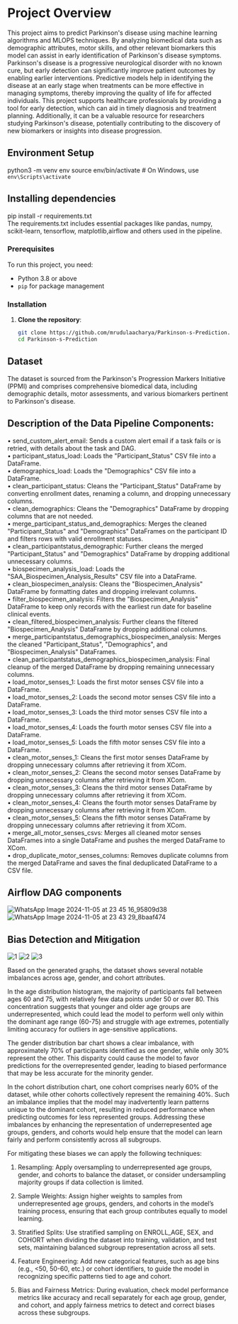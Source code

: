 # Project Overview
This project aims to predict Parkinson's disease using machine learning algorithms and MLOPS techniques. By analyzing biomedical data such as demographic attributes, motor skills, and other relevant biomarkers this model can assist in early identification of Parkinson's disease symptoms. Parkinson's disease is a progressive neurological disorder with no known cure, but early detection can significantly improve patient outcomes by enabling earlier interventions. Predictive models help in identifying the disease at an early stage when treatments can be more effective in managing symptoms, thereby improving the quality of life for affected individuals. This project supports healthcare professionals by providing a tool for early detection, which can aid in timely diagnosis and treatment planning. Additionally, it can be a valuable resource for researchers studying Parkinson's disease, potentially contributing to the discovery of new biomarkers or insights into disease progression. 

## Environment Setup
python3 -m venv env
source env/bin/activate  # On Windows, use `env\Scripts\activate`

## Installing dependencies
pip install -r requirements.txt </br>
The requirements.txt includes essential packages like pandas, numpy, scikit-learn, tensorflow, matplotlib,airflow and others used in the pipeline.

### Prerequisites
To run this project, you need:
- Python 3.8 or above
- `pip` for package management

### Installation
1. **Clone the repository**:
   ```bash
   git clone https://github.com/mrudulaacharya/Parkinson-s-Prediction.git
   cd Parkinson-s-Prediction

## Dataset
The dataset is sourced from the Parkinson's Progression Markers Initiative (PPMI) and comprises comprehensive biomedical data, including demographic details, motor assessments, and various biomarkers pertinent to Parkinson's disease.


## Description of the Data Pipeline Components:
• send_custom_alert_email: Sends a custom alert email if a task fails or is retried, with details about the task and DAG.  
• participant_status_load: Loads the "Participant_Status" CSV file into a DataFrame.  
• demographics_load: Loads the "Demographics" CSV file into a DataFrame.  
• clean_participant_status: Cleans the "Participant_Status" DataFrame by converting enrollment dates, renaming a column, and dropping unnecessary columns.  
• clean_demographics: Cleans the "Demographics" DataFrame by dropping columns that are not needed.  
• merge_participant_status_and_demographics: Merges the cleaned "Participant_Status" and "Demographics" DataFrames on the participant ID and filters rows with valid enrollment statuses.  
• clean_participantstatus_demographic: Further cleans the merged "Participant_Status" and "Demographics" DataFrame by dropping additional unnecessary columns.  
• biospecimen_analysis_load: Loads the "SAA_Biospecimen_Analysis_Results" CSV file into a DataFrame.  
• clean_biospecimen_analysis: Cleans the "Biospecimen_Analysis" DataFrame by formatting dates and dropping irrelevant columns.  
• filter_biospecimen_analysis: Filters the "Biospecimen_Analysis" DataFrame to keep only records with the earliest run date for baseline clinical events.  
• clean_filtered_biospecimen_analysis: Further cleans the filtered "Biospecimen_Analysis" DataFrame by dropping additional columns.  
• merge_participantstatus_demographics_biospecimen_analysis: Merges the cleaned "Participant_Status", "Demographics", and "Biospecimen_Analysis" DataFrames.  
• clean_participantstatus_demographics_biospecimen_analysis: Final cleanup of the merged DataFrame by dropping remaining unnecessary columns.  
• load_motor_senses_1: Loads the first motor senses CSV file into a DataFrame.  
• load_motor_senses_2: Loads the second motor senses CSV file into a DataFrame.  
• load_motor_senses_3: Loads the third motor senses CSV file into a DataFrame.  
• load_motor_senses_4: Loads the fourth motor senses CSV file into a DataFrame.  
• load_motor_senses_5: Loads the fifth motor senses CSV file into a DataFrame.  
• clean_motor_senses_1: Cleans the first motor senses DataFrame by dropping unnecessary columns after retrieving it from XCom.  
• clean_motor_senses_2: Cleans the second motor senses DataFrame by dropping unnecessary columns after retrieving it from XCom.  
• clean_motor_senses_3: Cleans the third motor senses DataFrame by dropping unnecessary columns after retrieving it from XCom.  
• clean_motor_senses_4: Cleans the fourth motor senses DataFrame by dropping unnecessary columns after retrieving it from XCom.  
• clean_motor_senses_5: Cleans the fifth motor senses DataFrame by dropping unnecessary columns after retrieving it from XCom.  
• merge_all_motor_senses_csvs: Merges all cleaned motor senses DataFrames into a single DataFrame and pushes the merged DataFrame to XCom.  
• drop_duplicate_motor_senses_columns: Removes duplicate columns from the merged DataFrame and saves the final deduplicated DataFrame to a CSV file.  


## Airflow DAG components
![WhatsApp Image 2024-11-05 at 23 45 16_95809d38](https://github.com/user-attachments/assets/594b4ec5-9ee6-417f-8f67-6e16da2f5f2f)
![WhatsApp Image 2024-11-05 at 23 43 29_8baaf474](https://github.com/user-attachments/assets/cccacb79-1bf9-4546-8728-4b093913605e)

## Bias Detection and Mitigation
![1](https://github.com/user-attachments/assets/297ae311-24c7-4ad8-b4fd-77f18ef675d8)
![2](https://github.com/user-attachments/assets/1d49c8f4-faed-42d4-847a-41b6bdf44dc1)
![3](https://github.com/user-attachments/assets/e94069ca-dffc-4ef8-a931-b450374fa4e4)

Based on the generated graphs, the dataset shows several notable imbalances across age, gender, and cohort attributes. 

In the age distribution histogram, the majority of participants fall between ages 60 and 75, with relatively few data points under 50 or over 80. This concentration suggests that younger and older age groups are underrepresented, which could lead the model to perform well only within the dominant age range (60-75) and struggle with age extremes, potentially limiting accuracy for outliers in age-sensitive applications.

The gender distribution bar chart shows a clear imbalance, with approximately 70% of participants identified as one gender, while only 30% represent the other. This disparity could cause the model to favor predictions for the overrepresented gender, leading to biased performance that may be less accurate for the minority gender.

In the cohort distribution chart, one cohort comprises nearly 60% of the dataset, while other cohorts collectively represent the remaining 40%. Such an imbalance implies that the model may inadvertently learn patterns unique to the dominant cohort, resulting in reduced performance when predicting outcomes for less represented groups. Addressing these imbalances by enhancing the representation of underrepresented age groups, genders, and cohorts would help ensure that the model can learn fairly and perform consistently across all subgroups.

For mitigating these biases we can apply the following techniques:

1. Resampling: Apply oversampling to underrepresented age groups, gender, and cohorts to balance the dataset, or consider undersampling majority groups if data collection is limited.

2. Sample Weights: Assign higher weights to samples from underrepresented age groups, genders, and cohorts in the model’s training process, ensuring that each group contributes equally to model learning.

3. Stratified Splits: Use stratified sampling on ENROLL_AGE, SEX, and COHORT when dividing the dataset into training, validation, and test sets, maintaining balanced subgroup representation across all sets.

4. Feature Engineering: Add new categorical features, such as age bins (e.g., <50, 50-60, etc.) or cohort identifiers, to guide the model in recognizing specific patterns tied to age and cohort.

5. Bias and Fairness Metrics: During evaluation, check model performance metrics like accuracy and recall separately for each age group, gender, and cohort, and apply fairness metrics to detect and correct biases across these subgroups.
